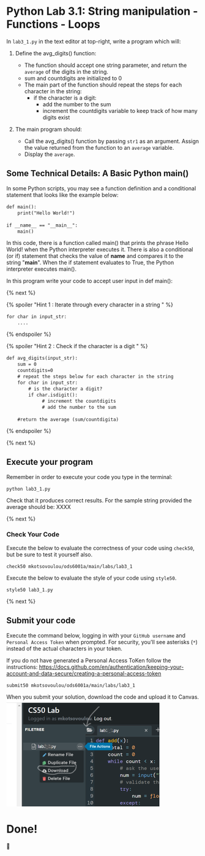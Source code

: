 # Python Lab 3.1: String manipulation - Functions - Loops

In `lab3_1.py` in the text editor at top-right, write a program which will:

1. Define the avg_digits() function:
    - The function should accept one string parameter, and return the `average` of the digits in the string.
    - sum and countdigits are initialized to 0
    - The main part of the function should repeat the steps for each character in the string:
        - if the character is a digit:
            - add the number to the sum
            - increment the countdigits variable to keep track of how many digits exist

2. The main program should:
    - Call the avg_digits() function by passing `str1` as an argument. Assign the value returned from the function to an `average` variable.
    - Display the `average`.


## Some Technical Details: A Basic Python main()

In some Python scripts, you may see a function definition and a conditional statement that looks like the example below:
```
def main():
    print("Hello World!")

if __name__ == "__main__":
    main()
```
In this code, there is a function called main() that prints the phrase Hello World! when the Python interpreter executes it. There is also a conditional (or if) statement that checks the value of __name__ and compares it to the string "__main__". When the if statement evaluates to True, the Python interpreter executes main().

In this program write your code to accept user input in def main():

{% next %}



{% spoiler "Hint 1 : Iterate through every character in a string " %}

```
for char in input_str:
    ....
```

{% endspoiler %}



{% spoiler "Hint 2 : Check if the character is a digit " %}

```
def avg_digits(input_str):
    sum = 0
    countdigits=0
    # repeat the steps below for each character in the string
    for char in input_str:
        # is the character a digit? 
        if char.isdigit():
             # increment the countdigits  
             # add the number to the sum

    #return the average (sum/countdigita)
```

{% endspoiler %}

{% next %}


## Execute your program 

Remember in order to execute your code you type in the terminal:
```
python lab3_1.py
```

Check that it produces correct results. For the sample string provided the average should be: XXXX

{% next %}

### Check Your Code

Execute the below to evaluate the correctness of your code using `check50`, but be sure to test it yourself also.


```
check50 mkotsovoulou/ods6001a/main/labs/lab3_1
```

Execute the below to evaluate the style of your code using `style50`.

```
style50 lab3_1.py
```

{% next %}

## Submit your code

Execute the command below, logging in with your `GitHub username` and `Personal Access Token` when prompted. For security, you'll see asterisks (`*`) instead of the actual characters in your token. 

If you do not have generated a Personal Access ToKen follow the instructions: 
https://docs.github.com/en/authentication/keeping-your-account-and-data-secure/creating-a-personal-access-token

```
submit50 mkotsovoulou/ods6001a/main/labs/lab3_1
```

When you submit your solution, download the code and upload it to Canvas.
![Image of download](download.png)


# Done!
:tada: